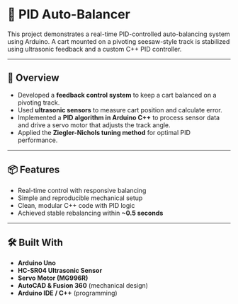 # 🤖 PID Auto-Balancer

This project demonstrates a real-time PID-controlled auto-balancing system using Arduino. A cart mounted on a pivoting seesaw-style track is stabilized using ultrasonic feedback and a custom C++ PID controller.

---

## 🎯 Overview

- Developed a **feedback control system** to keep a cart balanced on a pivoting track.
- Used **ultrasonic sensors** to measure cart position and calculate error.
- Implemented a **PID algorithm in Arduino C++** to process sensor data and drive a servo motor that adjusts the track angle.
- Applied the **Ziegler-Nichols tuning method** for optimal PID performance.

---

## 📦 Features

- Real-time control with responsive balancing
- Simple and reproducible mechanical setup
- Clean, modular C++ code with PID logic
- Achieved stable rebalancing within **~0.5 seconds**

---

## 🛠 Built With

- **Arduino Uno**
- **HC-SR04 Ultrasonic Sensor**
- **Servo Motor (MG996R)**
- **AutoCAD & Fusion 360** (mechanical design)
- **Arduino IDE / C++** (programming)

